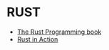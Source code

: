 # RUST

- [The Rust Programming book](https://doc.rust-lang.org/book/title-page.html)
- [Rust in Action](https://www.manning.com/books/rust-in-action)

